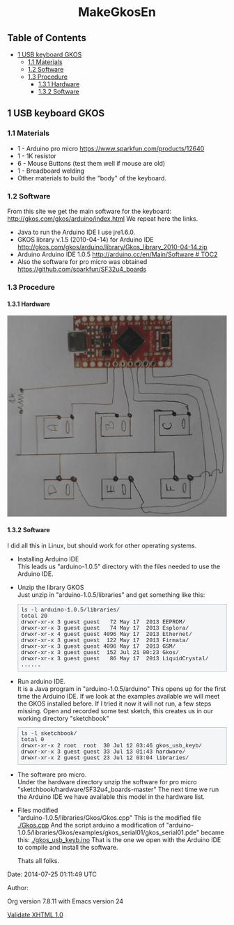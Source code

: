 <?xml version="1.0" encoding="utf-8"?>
<!DOCTYPE html PUBLIC "-//W3C//DTD XHTML 1.0 Strict//EN"
               "http://www.w3.org/TR/xhtml1/DTD/xhtml1-strict.dtd">
<html xmlns="http://www.w3.org/1999/xhtml" lang="en" xml:lang="en">
<head>
<title>MakeGkosEn</title>
<meta http-equiv="Content-Type" content="text/html;charset=utf-8"/>
<meta name="title" content="MakeGkosEn"/>
<meta name="generator" content="Org-mode"/>
<meta name="generated" content="2014-07-25 01:11:49 UTC"/>
<meta name="author" content=""/>
<meta name="description" content=""/>
<meta name="keywords" content=""/>
<style type="text/css">
 <!--/*--><![CDATA[/*><!--*/
  html { font-family: Times, serif; font-size: 12pt; }
  .title  { text-align: center; }
  .todo   { color: red; }
  .done   { color: green; }
  .tag    { background-color: #add8e6; font-weight:normal }
  .target { }
  .timestamp { color: #bebebe; }
  .timestamp-kwd { color: #5f9ea0; }
  .right  {margin-left:auto; margin-right:0px;  text-align:right;}
  .left   {margin-left:0px;  margin-right:auto; text-align:left;}
  .center {margin-left:auto; margin-right:auto; text-align:center;}
  p.verse { margin-left: 3% }
  pre {
	border: 1pt solid #AEBDCC;
	background-color: #F3F5F7;
	padding: 5pt;
	font-family: courier, monospace;
        font-size: 90%;
        overflow:auto;
  }
  table { border-collapse: collapse; }
  td, th { vertical-align: top;  }
  th.right  { text-align:center;  }
  th.left   { text-align:center;   }
  th.center { text-align:center; }
  td.right  { text-align:right;  }
  td.left   { text-align:left;   }
  td.center { text-align:center; }
  dt { font-weight: bold; }
  div.figure { padding: 0.5em; }
  div.figure p { text-align: center; }
  div.inlinetask {
    padding:10px;
    border:2px solid gray;
    margin:10px;
    background: #ffffcc;
  }
  textarea { overflow-x: auto; }
  .linenr { font-size:smaller }
  .code-highlighted {background-color:#ffff00;}
  .org-info-js_info-navigation { border-style:none; }
  #org-info-js_console-label { font-size:10px; font-weight:bold;
                               white-space:nowrap; }
  .org-info-js_search-highlight {background-color:#ffff00; color:#000000;
                                 font-weight:bold; }
  /*]]>*/-->
</style>
<script type="text/javascript">
<!--/*--><![CDATA[/*><!--*/
 function CodeHighlightOn(elem, id)
 {
   var target = document.getElementById(id);
   if(null != target) {
     elem.cacheClassElem = elem.className;
     elem.cacheClassTarget = target.className;
     target.className = "code-highlighted";
     elem.className   = "code-highlighted";
   }
 }
 function CodeHighlightOff(elem, id)
 {
   var target = document.getElementById(id);
   if(elem.cacheClassElem)
     elem.className = elem.cacheClassElem;
   if(elem.cacheClassTarget)
     target.className = elem.cacheClassTarget;
 }
/*]]>*///-->
</script>

</head>
<body>

<div id="preamble">

</div>

<div id="content">
<h1 class="title">MakeGkosEn</h1>


<div id="table-of-contents">
<h2>Table of Contents</h2>
<div id="text-table-of-contents">
<ul>
<li><a href="#sec-1">1 USB keyboard GKOS</a>
<ul>
<li><a href="#sec-1-1">1.1 Materials</a></li>
<li><a href="#sec-1-2">1.2 Software</a></li>
<li><a href="#sec-1-3">1.3 Procedure</a>
<ul>
<li><a href="#sec-1-3-1">1.3.1 Hardware</a></li>
<li><a href="#sec-1-3-2">1.3.2 Software</a></li>
</ul>
</li>
</ul>
</li>
</ul>
</div>
</div>

<div id="outline-container-1" class="outline-2">
<h2 id="sec-1"><span class="section-number-2">1</span> USB keyboard GKOS</h2>
<div class="outline-text-2" id="text-1">


</div>

<div id="outline-container-1-1" class="outline-3">
<h3 id="sec-1-1"><span class="section-number-3">1.1</span> Materials</h3>
<div class="outline-text-3" id="text-1-1">

<ul>
<li>1 - Arduino pro micro <a href="https://www.sparkfun.com/products/12640">https://www.sparkfun.com/products/12640</a>

</li>
<li>1 - 1K resistor 

</li>
<li>6 - Mouse Buttons (test them well if mouse are old) 

</li>
<li>1 - Breadboard welding 

</li>
<li>Other materials to build the "body" of the keyboard. 
</li>
</ul>


</div>

</div>

<div id="outline-container-1-2" class="outline-3">
<h3 id="sec-1-2"><span class="section-number-3">1.2</span> Software</h3>
<div class="outline-text-3" id="text-1-2">

<p>From this site we get the main software for the keyboard: <a href="http://gkos.com/gkos/arduino/index.html">http://gkos.com/gkos/arduino/index.html</a>
We repeat here the links. 
</p><ul>
<li>Java to run the Arduino IDE I use jre1.6.0. 
</li>
<li>GKOS library v.1.5 (2010-04-14) for Arduino IDE <a href="http://gkos.com/gkos/arduino/library/Gkos_library_2010-04-14.zip">http://gkos.com/gkos/arduino/library/Gkos_library_2010-04-14.zip</a> 
</li>
<li>Arduino Arduino IDE 1.0.5 <a href="http://arduino.cc/en/Main/Software # TOC2">http://arduino.cc/en/Main/Software # TOC2</a> 
</li>
<li>Also the software for pro micro  was obtained <a href="https://github.com/sparkfun/SF32u4_boards">https://github.com/sparkfun/SF32u4_boards</a>
</li>
</ul>


</div>

</div>

<div id="outline-container-1-3" class="outline-3">
<h3 id="sec-1-3"><span class="section-number-3">1.3</span> Procedure</h3>
<div class="outline-text-3" id="text-1-3">


</div>

<div id="outline-container-1-3-1" class="outline-4">
<h4 id="sec-1-3-1"><span class="section-number-4">1.3.1</span> Hardware</h4>
<div class="outline-text-4" id="text-1-3-1">

<p><img src="./IMG_20140724_104625_02.png"  alt="./IMG_20140724_104625_0.jpg" /> 
</p></div>

</div>

<div id="outline-container-1-3-2" class="outline-4">
<h4 id="sec-1-3-2"><span class="section-number-4">1.3.2</span> Software</h4>
<div class="outline-text-4" id="text-1-3-2">

<p>I did all this in Linux, but should work for other operating systems. 
</p><ul>
<li id="sec-1-3-2-1">Installing Arduino IDE<br/>
This leads us "arduino-1.0.5" directory with the files needed to use the Arduino IDE. 
</li>
</ul>
<ul>
<li id="sec-1-3-2-2">Unzip the library GKOS<br/>
Just unzip in "arduino-1.0.5/libraries" and get something like this: 



<pre class="example">ls -l arduino-1.0.5/libraries/
total 20
drwxr-xr-x 3 guest guest   72 May 17  2013 EEPROM/
drwxr-xr-x 3 guest guest   74 May 17  2013 Esplora/
drwxr-xr-x 4 guest guest 4096 May 17  2013 Ethernet/
drwxr-xr-x 3 guest guest  122 May 17  2013 Firmata/
drwxr-xr-x 3 guest guest 4096 May 17  2013 GSM/
drwxr-xr-x 3 guest guest  152 Jul 21 00:23 Gkos/
drwxr-xr-x 3 guest guest   86 May 17  2013 LiquidCrystal/
......
</pre>

</li>
</ul>
<ul>
<li id="sec-1-3-2-3">Run arduino IDE.<br/>
It is a Java program in "arduino-1.0.5/arduino" 
This opens up for the first time the Arduino IDE. 
If we look at the examples available we will meet the GKOS installed before. 
If I tried it now it will not run, a few steps missing. 
Open and recorded some test sketch, this creates us in our working directory "sketchbook" 



<pre class="example">ls -l sketchbook/
total 0
drwxr-xr-x 2 root  root  30 Jul 12 03:46 gkos_usb_keyb/
drwxr-xr-x 3 guest guest 33 Jul 13 01:43 hardware/
drwxr-xr-x 2 guest guest 23 Jul 12 03:04 libraries/
</pre>

</li>
</ul>
<ul>
<li id="sec-1-3-2-4">The software pro micro.<br/>
Under the hardware directory unzip the software for pro micro "sketchbook/hardware/SF32u4_boards-master" 
The next time we run the Arduino IDE we have available this model in the hardware list. 



</li>
</ul>
<ul>
<li id="sec-1-3-2-5">Files modified<br/>
"arduino-1.0.5/libraries/Gkos/Gkos.cpp" This is the modified file <a href="./Gkos.cpp">./Gkos.cpp</a> 
And the script arduino a modification of "arduino-1.0.5/libraries/Gkos/examples/gkos_serial01/gkos_serial01.pde"
became this: <a href="./gkos_usb_keyb.ino">./gkos_usb_keyb.ino</a> 
That is the one we open with the Arduino IDE to compile and install the software.

<p>
Thats all folks.
</p>
</li>
</ul>
</div>
</div>
</div>
</div>
</div>

<div id="postamble">
<p class="date">Date: 2014-07-25 01:11:49 UTC</p>
<p class="author">Author: </p>
<p class="creator">Org version 7.8.11 with Emacs version 24</p>
<a href="http://validator.w3.org/check?uri=referer">Validate XHTML 1.0</a>

</div>
</body>
</html>
